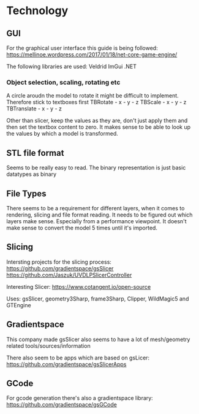 ﻿# Technology

## GUI

For the graphical user interface this guide is being followed: https://mellinoe.wordpress.com/2017/01/18/net-core-game-engine/

The following libraries are used:
Veldrid
ImGui .NET

### Object selection, scaling, rotating etc

A circle aroudn the model to rotate it might be difficult to implement. Therefore stick to textboxes first
TBRotate - x - y - z
TBScale - x - y - z
TBTranslate - x - y - z

Other than slicer, keep the values as they are, don't just apply them and then set the textbox content to zero. It makes sense to be able to look up the values by which a model is transformed.

## STL file format
Seems to be really easy to read. The binary representation is just basic datatypes as binary

## File Types
There seems to be a requirement for different layers, when it comes to rendering, slicing and file format reading.
It needs to be figured out which layers make sense. Especially from a performance viewpoint. It doesn't make sense to convert the model
5 times until it's imported.

## Slicing
Intersting projects for the slicing process:
https://github.com/gradientspace/gsSlicer
https://github.com/Jaszuk/UVDLPSlicerController

Interesting Slicer:
https://www.cotangent.io/open-source 

Uses: gsSlicer, geometry3Sharp, frame3Sharp, Clipper, WildMagic5 and GTEngine

## Gradientspace
This company made gsSlicer also seems to have a lot of mesh/geometry related tools/sources/information

There also seem to be apps which are based on gsLicer:
https://github.com/gradientspace/gsSlicerApps

## GCode
For gcode generation there's also a gradientspace library: https://github.com/gradientspace/gsGCode
